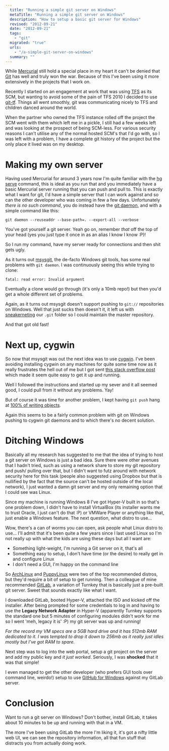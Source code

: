 ```yaml
---
  title: "Running a simple git server on Windows"
  metaTitle: "Running a simple git server on Windows"
  description: "How to setup a basic git server for Windows"
  revised: "2012-09-21"
  date: "2012-09-21"
  tags: 
    - "git"
  migrated: "true"
  urls: 
    - "/a-simple-git-server-on-windows"
  summary: ""
---
```

While [Mercurial][1] still hold a special place in my heart it can't be denied that [Git][2] has well and truly won the war. Because of this I've been using it more extensively in the projects that I work on.

Recently I started on an engagement at work that was using [TFS][3] as its SCM, but wanting to avoid some of the pain of TFS 2010 I decided to use [git-tf][4]. Things all went smoothly, git was communicating nicely to TFS and children danced around the world.

When the partner who owned the TFS instance rolled off the project the SCM went with them which left me in a pickle, I still had a few weeks left and was looking at the prospect of being SCM-less. For various security reasons I can't utilise any of the normal hosted SCM's that I'd go with, so I was left with a problem, I have a complete git history of the project but the only place it lived was on my desktop.

# Making my own server

Having used Mercurial for around 3 years now I'm quite familiar with the [hg serve][5] command, this is ideal as you run that and you immediately have a basic Mercurial server running that you can push and pull to. This is exactly what I want for git, I'd have a simple server that I can work against and so can the other developer who was coming in few a few days. Unfortunately _there is no such command_, you do instead have the [git daemon][6], and with a simple command like this:

    git daemon --reuseaddr --base-path=. --export-all --verbose

You've got yourself a git server. Yeah go on, remember *that* off the top of your head (yes you just type it once in as an alias I know I know :P)!

So I run my command, have my server ready for connections and then shit gets ugly.

As it turns out [msysgit][7], the de-facto Windows git tools, has some real problems with `git daemon`. I was continuously seeing this while trying to clone:

    fatal: read error: Invalid argument

Eventually a clone would go through (it's only a 10mb repo!) but then you'd get a whole different set of problems.

Again, as it turns out msysgit doesn't support pushing to `git://` repositories on Windows. Well that just sucks then doesn't it, it left us with [sneakerneting][8] our `.git` folder so I could maintain the master repository.

And that got old fast!

# Next up, cygwin

So now that msysgit was out the next idea was to use [cygwin][9]. I've been avoiding installing cygwin on any machines for quite some time now as it really frustrates the hell out of me but I got sent [this stack overflow post][10] which made it seem quite easy to get it up and running.

Well I followed the instructions and started up my sever and it all seemed good, I could pull from it without any problems. Yay!

But of course it was time for another problem, I kept having `git push` hang at [100% of writing objects][11].

Again this seems to be a fairly common problem with git on Windows pushing to cygwin git daemons and to which there's no decent solution.


# Ditching Windows

Basically all my research has suggested to me that the idea of trying to host a git server on Windows is just a bad idea. Sure there were other avenues that I hadn't tried, such as using a network share to store my git repository and push/ pulling over that, but I didn't want to futz around with network security here for this task (people also suggested using Dropbox but that is nullified by the fact that the source can't be hosted outside of the local network), I just wanted a damn git server and my only remaining option that I could see was Linux.

Since my machine is running Windows 8 I've got Hyper-V built in so that's one problem down, I didn't have to install VirtualBox (its installer wants me to trust Oracle, I just can't do that :P) or VMWare Player or anything like that, just enable a Windows feature. The next question, what distro to use...

Wow, there's a can of worms you can open, ask people what Linux distro to use... I'll admit that it's been quite a few years since I last used Linux so I'm not really up with what the kids are using these days but all I want are:

- Something light-weight, I'm running a Git server on it, that's all
- Something easy to setup, I don't have time (or the desire) to really get in and configure Linux
- I don't need a GUI, I'm happy on the command line

So [ArchLinux][12] and [PuppyLinux][13] were two of the top recommended distros, but they'd require a bit of setup to get running. Then a colleague of mine recommended [GitLab][14], a variation of Turnkey that is basically just a pre-built git server. Sweet that sounds exactly like what I want.

I downloaded GitLab, booted Hyper-V, attached the ISO and kicked off the installer. After being prompted for some credentials to log in and having to use the **Legacy Network Adapter** in Hyper-V (apparently Turnkey supports the standard one but 5 minutes of configuring modules didn't work for me so I went 'meh, legacy it is' :P) my git server was up and running!

_For the record my VM specs are a 5GB hard drive and it has 512mb RAM dedicated to it. I was tempted to drop it down to 256mb as it really just idles mostly but I've got RAM to spare._

Next step was to log into the web portal, setup a git project on the server and add my public key and _it just worked_. Seriously, I was **shocked** that it was that simple!

I even managed to get the other developer (who prefers GUI tools over command line, weirdo!) setup to use [GitHub for Windows][15] against my GitLab server.

# Conclusion

Want to run a git server on Windows? Don't bother, install GitLab, it takes about 10 minutes to be up and running with that in a VM.

The more I've been using GitLab the more I'm liking it, it's got a nifty little web UI, we can see the repository information, all that fun stuff that distracts you from actually doing work.


  [1]: http://mercurial.selenic.com
  [2]: http://git-scm.com/
  [3]: http://en.wikipedia.org/wiki/Team_Foundation_Server
  [4]: http://gittf.codeplex.com/
  [5]: http://mercurial.selenic.com/wiki/hgserve
  [6]: http://www.kernel.org/pub/software/scm/git/docs/git-daemon.html
  [7]: http://msysgit.github.com/
  [8]: http://en.wikipedia.org/wiki/Sneakernet
  [9]: http://www.cygwin.com/
  [10]: http://stackoverflow.com/questions/233421/hosting-git-repository-in-windows
  [11]: http://stackoverflow.com/questions/7104182/git-push-halts-on-writing-objects-100
  [12]: http://archlinux.org
  [13]: http://www.puppylinux.com
  [14]: http://www.turnkeylinux.org/gitlab
  [15]: http://windows.github.com/